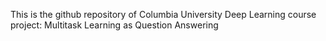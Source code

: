 This is the github repository of Columbia University Deep Learning course project: Multitask Learning as Question Answering

